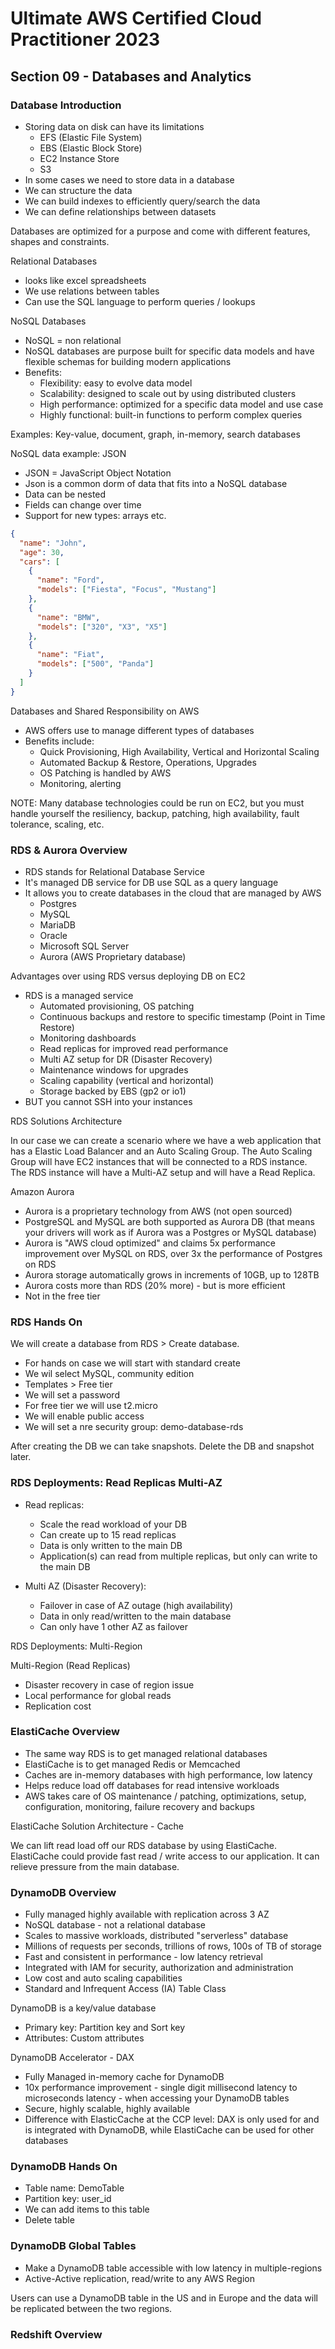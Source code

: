 # Ultimate AWS Certified Cloud Practitioner 2023

## Section 09 - Databases and Analytics

### Database Introduction

- Storing data on disk can have its limitations
  - EFS (Elastic File System)
  - EBS (Elastic Block Store)
  - EC2 Instance Store
  - S3
- In some cases we need to store data in a database
- We can structure the data
- We can build indexes to efficiently query/search the data
- We can define relationships between datasets

Databases are optimized for a purpose and come with different features, shapes and constraints.

Relational Databases

- looks like excel spreadsheets
- We use relations between tables
- Can use the SQL language to perform queries / lookups

NoSQL Databases

- NoSQL = non relational
- NoSQL databases are purpose built for specific data models and have flexible schemas for building modern applications
- Benefits:
  - Flexibility: easy to evolve data model
  - Scalability: designed to scale out by using distributed clusters
  - High performance: optimized for a specific data model and use case
  - Highly functional: built-in functions to perform complex queries

Examples: Key-value, document, graph, in-memory, search databases

NoSQL data example: JSON

- JSON = JavaScript Object Notation
- Json is a common dorm of data that fits into a NoSQL database
- Data can be nested
- Fields can change over time
- Support for new types: arrays etc.

```json
{
  "name": "John",
  "age": 30,
  "cars": [
    {
      "name": "Ford",
      "models": ["Fiesta", "Focus", "Mustang"]
    },
    {
      "name": "BMW",
      "models": ["320", "X3", "X5"]
    },
    {
      "name": "Fiat",
      "models": ["500", "Panda"]
    }
  ]
}
```

Databases and Shared Responsibility on AWS

- AWS offers use to manage different types of databases
- Benefits include:
  - Quick Provisioning, High Availability, Vertical and Horizontal Scaling
  - Automated Backup & Restore, Operations, Upgrades
  - OS Patching is handled by AWS
  - Monitoring, alerting

NOTE: Many database technologies could be run on EC2, but you must handle yourself the resiliency, backup, patching, high availability, fault tolerance, scaling, etc.

### RDS & Aurora Overview

- RDS stands for Relational Database Service
- It's managed DB service for DB use SQL as a query language
- It allows you to create databases in the cloud that are managed by AWS
  - Postgres
  - MySQL
  - MariaDB
  - Oracle
  - Microsoft SQL Server
  - Aurora (AWS Proprietary database)

Advantages over using RDS versus deploying DB on EC2

- RDS is a managed service
  - Automated provisioning, OS patching
  - Continuous backups and restore to specific timestamp (Point in Time Restore)
  - Monitoring dashboards
  - Read replicas for improved read performance
  - Multi AZ setup for DR (Disaster Recovery)
  - Maintenance windows for upgrades
  - Scaling capability (vertical and horizontal)
  - Storage backed by EBS (gp2 or io1)
- BUT you cannot SSH into your instances

RDS Solutions Architecture

In our case we can create a scenario where we have a web application that has a Elastic Load Balancer and an Auto Scaling Group. The Auto Scaling Group will have EC2 instances that will be connected to a RDS instance. The RDS instance will have a Multi-AZ setup and will have a Read Replica.

Amazon Aurora

- Aurora is a proprietary technology from AWS (not open sourced)
- PostgreSQL and MySQL are both supported as Aurora DB (that means your drivers will work as if Aurora was a Postgres or MySQL database)
- Aurora is "AWS cloud optimized" and claims 5x performance improvement over MySQL on RDS, over 3x the performance of Postgres on RDS
- Aurora storage automatically grows in increments of 10GB, up to 128TB
- Aurora costs more than RDS (20% more) - but is more efficient
- Not in the free tier

### RDS Hands On

We will create a database from RDS > Create database.

- For hands on case we will start with standard create
- We wil select MySQL, community edition
- Templates > Free tier
- We will set a password
- For free tier we will use t2.micro
- We will enable public access
- We will set a nre security group: demo-database-rds

After creating the DB we can take snapshots. Delete the DB and snapshot later.

### RDS Deployments: Read Replicas Multi-AZ

- Read replicas:
  - Scale the read workload of your DB
  - Can create up to 15 read replicas
  - Data is only written to the main DB
  - Application(s) can read from multiple replicas, but only can write to the main DB

- Multi AZ (Disaster Recovery):
  - Failover in case of AZ outage (high availability)
  - Data in only read/written to the main database
  - Can only have 1 other AZ as failover

RDS Deployments: Multi-Region

Multi-Region (Read Replicas)

- Disaster recovery in case of region issue
- Local performance for global reads
- Replication cost

### ElastiCache Overview

- The same way RDS is to get managed relational databases
- ElastiCache is to get managed Redis or Memcached
- Caches are in-memory databases with high performance, low latency
- Helps reduce load off databases for read intensive workloads
- AWS takes care of OS maintenance / patching, optimizations, setup, configuration, monitoring, failure recovery and backups

ElastiCache Solution Architecture - Cache

We can lift read load off our RDS database by using ElastiCache. ElastiCache could provide fast read / write access to our application. It can relieve pressure from the main database.

### DynamoDB Overview

- Fully managed highly available with replication across 3 AZ
- NoSQL database - not a relational database
- Scales to massive workloads, distributed "serverless" database
- Millions of requests per seconds, trillions of rows, 100s of TB of storage
- Fast and consistent in performance - low latency retrieval
- Integrated with IAM for security, authorization and administration
- Low cost and auto scaling capabilities
- Standard and Infrequent Access (IA) Table Class

DynamoDB is a key/value database

- Primary key: Partition key and Sort key
- Attributes: Custom attributes

DynamoDB Accelerator - DAX

- Fully Managed in-memory cache for DynamoDB
- 10x performance improvement - single digit millisecond latency to microseconds latency - when accessing your DynamoDB tables
- Secure, highly scalable, highly available
- Difference with ElasticCache at the CCP level: DAX is only used for and is integrated with DynamoDB, while ElastiCache can be used for other databases

### DynamoDB Hands On

- Table name: DemoTable
- Partition key: user_id
- We can add items to this table
- Delete table

### DynamoDB Global Tables

- Make a DynamoDB table accessible with low latency in multiple-regions
- Active-Active replication, read/write to any AWS Region

Users can use a DynamoDB table in the US and in Europe and the data will be replicated between the two regions.

### Redshift Overview


